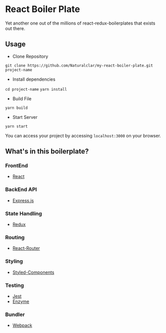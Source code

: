 # React Boiler Plate

Yet another one out of the millions of react-redux-boilerplates that exists out there.

## Usage

- Clone Repository

`git clone https://github.com/Naturalclar/my-react-boiler-plate.git project-name`

- Install dependencies

`cd project-name`
`yarn install`

- Build File

`yarn build`

- Start Server

`yarn start`

You can access your project by accessing `localhost:3000` on your browser.

## What's in this boilerplate?

### FrontEnd
- [React](https://reactjs.org/)

### BackEnd API
- [Express.js](https://expressjs.com/)

### State Handling
- [Redux](https://redux.js.org/)

### Routing
- [React-Router](https://reacttraining.com/react-router/)

### Styling
- [Styled-Components](https://www.styled-components.com/)

### Testing
- [Jest](https://facebook.github.io/jest/)
- [Enzyme](http://airbnb.io/enzyme/)

### Bundler
- [Webpack](https://webpack.js.org/)
